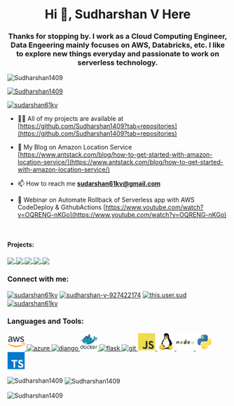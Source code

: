 <h1 align="center">Hi 👋, Sudharshan V Here</h1>
<h3 align="center">Thanks for stopping by. I work as a Cloud Computing Engineer, Data Engeering mainly focuses on AWS, Databricks, etc. I like to explore new things everyday and passionate to work on serverless technology.</h3>

<p align="left"> <img src="https://komarev.com/ghpvc/?username=Sudharshan1409&label=Profile%20Views&color=0e75b6&style=flat" alt="Sudharshan1409" /> </p>

<p align="left"> <a href="https://github.com/ryo-ma/github-profile-trophy"><img src="https://github-profile-trophy.vercel.app/?username=Sudharshan1409" alt="Sudharshan1409" /></a> </p>

<p align="left"> <a href="https://twitter.com/sudarshan61kv" target="blank"><img src="https://img.shields.io/twitter/follow/sudarshan61kv?logo=twitter&style=for-the-badge" alt="sudarshan61kv" /></a> </p>

- 👨‍💻 All of my projects are available at [https://github.com/Sudharshan1409?tab=repositories](https://github.com/Sudharshan1409?tab=repositories)

- 📝 My Blog on Amazon Location Service [https://www.antstack.com/blog/how-to-get-started-with-amazon-location-service/](https://www.antstack.com/blog/how-to-get-started-with-amazon-location-service/)

- 📫 How to reach me **sudarshan61kv@gmail.com**

- 📝 Webinar on Automate Rollback of Serverless app with AWS CodeDeploy & GithubActions [https://www.youtube.com/watch?v=OQRENG-nKGo](https://www.youtube.com/watch?v=OQRENG-nKGo)

<br />
<h4>Projects:</h4>

<a href="https://github.com/Sudharshan1409/Minesweeper.git">
  <img align="center" src="https://github-readme-stats.vercel.app/api/pin/?username=Sudharshan1409&repo=Minesweeper&title_color=ffffff&text_color=c9cacc&icon_color=2bbc8a&bg_color=1d1f21" />
</a>
<a href="https://github.com/Sudharshan1409/eclip-cli.git">
  <img align="center" src="https://github-readme-stats.vercel.app/api/pin/?username=Sudharshan1409&repo=Eclip-CLI&title_color=ffffff&text_color=c9cacc&icon_color=2bbc8a&bg_color=1d1f21" />
</a>
<a href="https://github.com/Sudharshan1409/Django-Chess.git">
  <img align="center" src="https://github-readme-stats.vercel.app/api/pin/?username=Sudharshan1409&repo=Django-Chess&title_color=ffffff&text_color=c9cacc&icon_color=2bbc8a&bg_color=1d1f21" />
</a>
<a href="https://github.com/Sudharshan1409/AWS-Location-Service">
  <img align="center" src="https://github-readme-stats.vercel.app/api/pin/?username=Sudharshan1409&repo=AWS-Location-Service&title_color=ffffff&text_color=c9cacc&icon_color=2bbc8a&bg_color=1d1f21" />
</a>
<a href="https://github.com/Sudharshan1409/OwnCloud.git">
  <img align="center" src="https://github-readme-stats.vercel.app/api/pin/?username=Sudharshan1409&repo=OwnCloud&title_color=ffffff&text_color=c9cacc&icon_color=2bbc8a&bg_color=1d1f21" />
</a>

<h3 align="left">Connect with me:</h3>
<p align="left">
<a href="https://twitter.com/sudarshan61kv" target="blank"><img align="center" src="https://raw.githubusercontent.com/rahuldkjain/github-profile-readme-generator/master/src/images/icons/Social/twitter.svg" alt="sudarshan61kv" height="30" width="40" /></a>
<a href="https://linkedin.com/in/sudharshan-v-927422174" target="blank"><img align="center" src="https://raw.githubusercontent.com/rahuldkjain/github-profile-readme-generator/master/src/images/icons/Social/linked-in-alt.svg" alt="sudharshan-v-927422174" height="30" width="40" /></a>
<a href="https://instagram.com/this.user.sud" target="blank"><img align="center" src="https://raw.githubusercontent.com/rahuldkjain/github-profile-readme-generator/master/src/images/icons/Social/instagram.svg" alt="this.user.sud" height="30" width="40" /></a>
<a href="https://www.hackerrank.com/sudarshan61kv" target="blank"><img align="center" src="https://raw.githubusercontent.com/rahuldkjain/github-profile-readme-generator/master/src/images/icons/Social/hackerrank.svg" alt="sudarshan61kv" height="30" width="40" /></a>
</p>

<h3 align="left">Languages and Tools:</h3>
<p align="left"> <a href="https://aws.amazon.com" target="_blank" rel="noreferrer"> <img src="https://raw.githubusercontent.com/devicons/devicon/master/icons/amazonwebservices/amazonwebservices-original-wordmark.svg" alt="aws" width="40" height="40"/> </a> <a href="https://azure.microsoft.com/en-in/" target="_blank" rel="noreferrer"> <img src="https://www.vectorlogo.zone/logos/microsoft_azure/microsoft_azure-icon.svg" alt="azure" width="40" height="40"/> </a> <a href="https://www.djangoproject.com/" target="_blank" rel="noreferrer"> <img src="https://cdn.worldvectorlogo.com/logos/django.svg" alt="django" width="40" height="40"/> </a> <a href="https://www.docker.com/" target="_blank" rel="noreferrer"> <img src="https://raw.githubusercontent.com/devicons/devicon/master/icons/docker/docker-original-wordmark.svg" alt="docker" width="40" height="40"/> </a> <a href="https://flask.palletsprojects.com/" target="_blank" rel="noreferrer"> <img src="https://www.vectorlogo.zone/logos/pocoo_flask/pocoo_flask-icon.svg" alt="flask" width="40" height="40"/> </a> <a href="https://git-scm.com/" target="_blank" rel="noreferrer"> <img src="https://www.vectorlogo.zone/logos/git-scm/git-scm-icon.svg" alt="git" width="40" height="40"/> </a> <a href="https://developer.mozilla.org/en-US/docs/Web/JavaScript" target="_blank" rel="noreferrer"> <img src="https://raw.githubusercontent.com/devicons/devicon/master/icons/javascript/javascript-original.svg" alt="javascript" width="40" height="40"/> </a> <a href="https://www.linux.org/" target="_blank" rel="noreferrer"> <img src="https://raw.githubusercontent.com/devicons/devicon/master/icons/linux/linux-original.svg" alt="linux" width="40" height="40"/> </a> <a href="https://nodejs.org" target="_blank" rel="noreferrer"> <img src="https://raw.githubusercontent.com/devicons/devicon/master/icons/nodejs/nodejs-original-wordmark.svg" alt="nodejs" width="40" height="40"/> </a> <a href="https://www.python.org" target="_blank" rel="noreferrer"> <img src="https://raw.githubusercontent.com/devicons/devicon/master/icons/python/python-original.svg" alt="python" width="40" height="40"/> </a> <a href="https://www.typescriptlang.org/" target="_blank" rel="noreferrer"> <img src="https://raw.githubusercontent.com/devicons/devicon/master/icons/typescript/typescript-original.svg" alt="typescript" width="40" height="40"/> </a> </p>

<p><img align="left" src="https://github-readme-stats.vercel.app/api/top-langs?username=Sudharshan1409&show_icons=true&locale=en&layout=compact" alt="Sudharshan1409" /></p>

<p>&nbsp;<img align="center" src="https://github-readme-stats.vercel.app/api?username=Sudharshan1409&show_icons=true&locale=en" alt="Sudharshan1409" /></p>

<p><img align="center" src="https://github-readme-streak-stats.herokuapp.com/?user=Sudharshan1409&" alt="Sudharshan1409" /></p>
